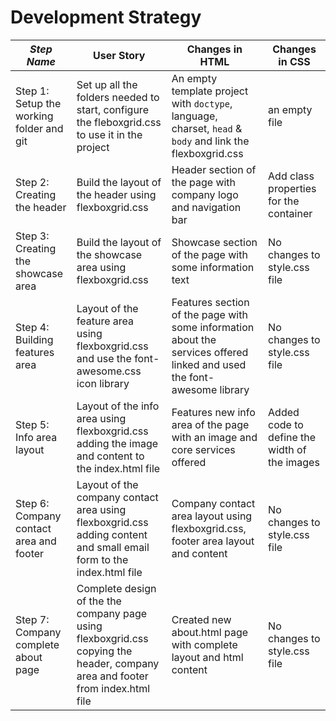 # Development Strategy


| _Step Name_ | User Story | Changes in HTML | Changes in CSS |
| --- | --- | --- | --- |
| Step 1: Setup the working folder and git | Set up all the folders needed to start, configure the fleboxgrid.css to use it in the project | An empty template project with `doctype`, language, charset, `head` & `body` and link the flexboxgrid.css | an empty file |
| Step 2: Creating the header | Build the layout of the header using flexboxgrid.css | Header section of the page with company logo and navigation bar | Add class properties for the container |
| Step 3: Creating the showcase area | Build the layout of the showcase area using flexboxgrid.css | Showcase section of the page with some information text | No changes to style.css file |
| Step 4: Building features area | Layout of the feature area using flexboxgrid.css and use the font-awesome.css icon library | Features section of the page with some information about the services offered linked and used the font-awesome library | No changes to style.css file |
| Step 5: Info area layout | Layout of the info area using flexboxgrid.css adding the image and content to the index.html file | Features new info area of the page with an image and core services offered | Added code to define the width of the images |
| Step 6: Company contact area and footer | Layout of the company contact area using flexboxgrid.css adding content and small email form to the index.html file | Company contact area layout using flexboxgrid.css, footer area layout and content | No changes to style.css file |
| Step 7: Company complete about page | Complete design of the the company page using flexboxgrid.css copying the header, company area and footer from index.html file | Created new about.html page with complete layout and html content | No changes to style.css file |